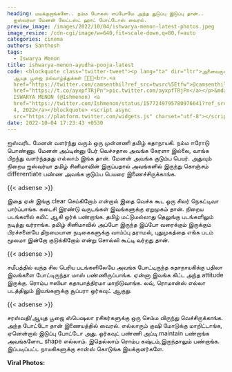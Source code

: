 ```yaml
---
heading: மயக்குறாங்களே.. நம்ம போகஸ் எப்போமே அந்த துடுப்பு இடுப்பு தான்..
  ஐஸ்வர்யா மேனன் லேட்டஸ்ட் ஹாட் போட்டோஸ் வைரல்.
preview_image: /images/2022/10/04/ishwarya-menon-latest-photos.jpeg
image_resize: /cdn-cgi/image/w=640,fit=scale-down,q=80,f=auto
categories: cinema
authors: Santhosh
tags:
  - Iswarya Menon
title: ishwarya-menon-ayudha-pooja-latest
code: <blockquote class="twitter-tweet"><p lang="ta" dir="ltr">அனைவருக்கும் இனிய
  ஆயுத பூஜை நல்வாழ்த்துக்கள் 💜🙏🏼<br>.<a
  href="https://twitter.com/camsenthil?ref_src=twsrc%5Etfw">@camsenthil</a> <a
  href="https://t.co/ayxpfTRjPn">pic.twitter.com/ayxpfTRjPn</a></p>&mdash;
  ISWARYA MENON (@Ishmenon) <a
  href="https://twitter.com/Ishmenon/status/1577249795780976641?ref_src=twsrc%5Etfw">October
  4, 2022</a></blockquote> <script async
  src="https://platform.twitter.com/widgets.js" charset="utf-8"></script>
date: 2022-10-04 17:23:43 +0530
---
```

ஐஸ்வரிட மேனன் வளர்ந்து வரும் ஒரு முன்னணி தமிழ் கதாநாயகி. நம்ம ஈரோடு பொண்ணு. மேனன் அப்டின்னு பேர் வெச்சதால அவங்க கேரளா இல்லை, வாங்க பிறந்து வளர்ந்ததது எல்லாம் இங்க தான். மேனன் அவங்க குடும்ப பெயர். அதுவும் நிறைய ஐஸ்வர்யா தமிழ் சினிமாவின் இருப்பதால் அவங்களில் இருந்து கொஞ்சம் differentiate பண்ண அவங்க குடும்ப பெயரை இணைச்சிருக்காங்க.

{{< adsense >}}

இதை ஏன் இங்கு clear செய்கிறோம் என்றால் இதை வெச்சு கூட ஒரு சிலர் நெகட்டிவா பார்ப்பாங்க. கடைசி இரண்டு வருடங்கள் இவங்களுக்கு ஏறுமுகம் தான். நிறைய படங்களில் கமிட் ஆகி ஒர்க் பண்றாங்க. தமிழ் மட்டுமல்லாது தெலுங்கு படங்களிலும் நடித்து வர்ராங்க. தமிழ் சினிமாவில் அப்போ இருந்த இப்போ வரைக்கும் இருக்கும் பிரச்சனையே திறமையான நடிகைகளுக்கு வாய்ப்பு தராமல், புதுமுகத்தை எங்க படம் மூலமா இன்றோ குடுக்கிறோம் என்று சொல்லி கூட்டி வர்றது தான்.

{{< adsense >}}

சமீபத்தில் வந்த சில பெரிய படங்களிலேயே அவங்க போட்டிருந்த கதாநாயகிக்கு பதிலா இவங்களை போட்டிருந்தா மாஸ் பண்ணிருப்பாங்க. ஏன்னா இவங்க கிட்ட அந்த attitude இருக்கு. ரொம்ப ஈஸியா கதாபாத்திரமா மாறிடுவாங்க. லவ், ரொமான்ஸ் எல்லா படத்திலும் இவங்களுக்கு சூப்பரா ஒர்கவுட்  ஆகுது.

{{< adsense >}}

சரஸ்வதி/ஆயுத பூஜை ஸ்பெஷலா ரசிகர்களுக்கு ஒரு செம்ம விருந்து வெச்சிருக்காங்க. அந்த போட்டோ தான் இணையத்தில் வைரல். எல்லாரும் குஷி மோடுக்கு மாறிட்டாங்க, ஏனென்றால் இடுப்பு போட்டோ அது. ஒர்கவுட் பண்ணி அப்டி maintain பண்றாங்க அவங்களோட shape எல்லாம். இதெல்லாம் ரொம்ப  கஷ்டம்,இருந்தாலும் பண்றாங்க. இப்படிப்பட்ட நாயகிகளுக்கு சான்ஸ் கொடுங்க இயக்குனர்களே.

**V﻿iral Photos:**
